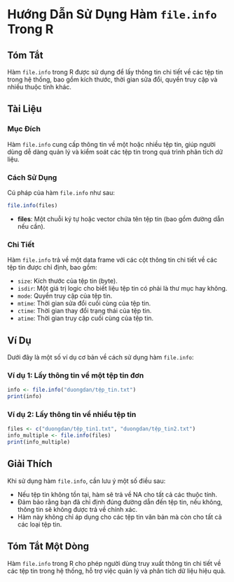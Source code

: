<!--
Meta Description: # Hướng Dẫn Sử Dụng Hàm `file.info` Trong R ## Tóm Tắt Hàm `file.info` trong R được sử dụng để lấy thông tin chi tiết về các tệp tin trong hệ thống, b...
Meta Keywords: tin, tệp, info, file, hàm
-->

# Hướng Dẫn Sử Dụng Hàm `file.info` Trong R

## Tóm Tắt
Hàm `file.info` trong R được sử dụng để lấy thông tin chi tiết về các tệp tin trong hệ thống, bao gồm kích thước, thời gian sửa đổi, quyền truy cập và nhiều thuộc tính khác.

## Tài Liệu
### Mục Đích
Hàm `file.info` cung cấp thông tin về một hoặc nhiều tệp tin, giúp người dùng dễ dàng quản lý và kiểm soát các tệp tin trong quá trình phân tích dữ liệu.

### Cách Sử Dụng
Cú pháp của hàm `file.info` như sau:
```R
file.info(files)
```
- **files**: Một chuỗi ký tự hoặc vector chứa tên tệp tin (bao gồm đường dẫn nếu cần).

### Chi Tiết
Hàm `file.info` trả về một data frame với các cột thông tin chi tiết về các tệp tin được chỉ định, bao gồm:
- `size`: Kích thước của tệp tin (byte).
- `isdir`: Một giá trị logic cho biết liệu tệp tin có phải là thư mục hay không.
- `mode`: Quyền truy cập của tệp tin.
- `mtime`: Thời gian sửa đổi cuối cùng của tệp tin.
- `ctime`: Thời gian thay đổi trạng thái của tệp tin.
- `atime`: Thời gian truy cập cuối cùng của tệp tin.

## Ví Dụ
Dưới đây là một số ví dụ cơ bản về cách sử dụng hàm `file.info`:

### Ví dụ 1: Lấy thông tin về một tệp tin đơn
```R
info <- file.info("duongdan/tệp_tin.txt")
print(info)
```

### Ví dụ 2: Lấy thông tin về nhiều tệp tin
```R
files <- c("duongdan/tệp_tin1.txt", "duongdan/tệp_tin2.txt")
info_multiple <- file.info(files)
print(info_multiple)
```

## Giải Thích
Khi sử dụng hàm `file.info`, cần lưu ý một số điều sau:
- Nếu tệp tin không tồn tại, hàm sẽ trả về NA cho tất cả các thuộc tính.
- Đảm bảo rằng bạn đã chỉ định đúng đường dẫn đến tệp tin, nếu không, thông tin sẽ không được trả về chính xác.
- Hàm này không chỉ áp dụng cho các tệp tin văn bản mà còn cho tất cả các loại tệp tin.

## Tóm Tắt Một Dòng
Hàm `file.info` trong R cho phép người dùng truy xuất thông tin chi tiết về các tệp tin trong hệ thống, hỗ trợ việc quản lý và phân tích dữ liệu hiệu quả.